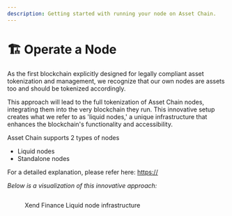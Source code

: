 ```yaml
---
description: Getting started with running your node on Asset Chain.
---
```


# 🏗️ Operate a Node

As the first blockchain explicitly designed for legally compliant asset tokenization and management, we recognize that our own nodes are assets too and should be tokenized accordingly.

This approach will lead to the full tokenization of Asset Chain nodes, integrating them into the very blockchain they run. This innovative setup creates what we refer to as 'liquid nodes,' a unique infrastructure that enhances the blockchain's functionality and accessibility.

Asset Chain supports 2 types of nodes

* Liquid nodes&#x20;
* Standalone nodes

For a detailed explanation, please refer here: [https://](https://app.gitbook.com/o/ozWPjpnLQnWe0tZlB7Iz/s/fOxLaEO4KRS4jU54Jd4B/)

_Below is a visualization of this innovative approach:_

<figure><img src="https://lh7-us.googleusercontent.com/V8KEkLxmackMaWvOKL78sduTzLx2D0DOaSzDCNZu_iAPCKcodKFH7XtBVShgDpRoZvH7KZ_e71o1doNeIZAVEs8blkN7qxK2Ga_hDN7sZ7BBz1fadfrDhVDfQ-V8JdtK-fdNk3z2Xsj-Gtq7feUSgVE" alt=""><figcaption><p>Xend Finance Liquid node infrastructure</p></figcaption></figure>
